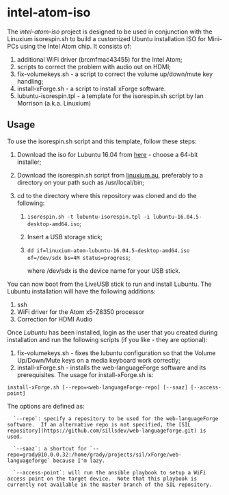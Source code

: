 # intel-atom-iso #

The *intel-atom-iso* project is designed to be used in conjunction with the Linuxium isorespin.sh to build a customized Ubuntu installation ISO for Mini-PCs using the Intel Atom chip.  It consists of:
 1. additional WiFi driver (brcmfmac43455) for the Intel Atom;
 1. scripts to correct the problem with audio out on HDMI;
 1. fix-volumekeys.sh - a script to correct the volume up/down/mute key handling;
 1. install-xForge.sh - a script to install xForge software.
 1. lubuntu-isorespin.tpl - a template for the isorespin.sh script by Ian Morrison (a.k.a. Linuxium)

## Usage ##
To use the isorespin.sh script and this template, follow these steps:
 1. Download the iso for Lubuntu 16.04 from [here](http://cdimage.ubuntu.com/lubuntu/releases/16.04.5/release/) - choose a 64-bit installer;
 1. Download the isorespin.sh script from [linuxium.au](http://www.linuxium.com.au/how-tos), preferably to a directory on your path such as /usr/local/bin;
 1. cd to the directory where this repository was cloned and do the following:

    1. `isorespin.sh -t lubuntu-isorespin.tpl -i lubuntu-16.04.5-desktop-amd64.iso`;
    1. Insert a USB storage stick;
    1. `dd if=linuxium-atom-lubuntu-16.04.5-desktop-amd64.iso of=/dev/sdx bs=4M status=progress`;

       where /dev/sd*x* is the device name for your USB stick.

You can now boot from the LiveUSB stick to run and install Lubuntu.  The Lubuntu installation will have the following additions:
 1. ssh
 1. WiFi driver for the Atom x5-Z8350 processor
 1. Correction for HDMI Audio

Once *Lubuntu* has been installed, login as the user that you created during installation and run the following scripts (if you like - they are optional):
 1. fix-volumekeys.sh - fixes the lubuntu configuration so that the Volume Up/Down/Mute keys on a media keyboard work correctly;
 1. install-xForge.sh - installs the web-languageForge software and its prerequisites.  The usage for install-xForge.sh is:

   `install-xForge.sh [--repo=<web-languageForge-repo] [--saaz] [--access-point]`

   The options are defined as:

      `--repo`: specify a repository to be used for the web-languageForge software.  If an alternative repo is not specified, the [SIL repository](https://github.com/sillsdev/web-languageforge.git) is used.

      `--saaz`: a shortcut for `--repo=grady@10.0.0.32:/home/grady/projects/sil/xForge/web-languageforge` because I'm lazy.

      `--access-point`: will run the ansible playbook to setup a WiFi access point on the target device.  Note that this playbook is currently not available in the master branch of the SIL repository.
